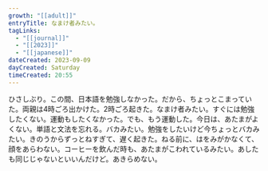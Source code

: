 ```yaml
---
growth: "[[adult]]"
entryTitle: なまけ者みたい。
tagLinks:
  - "[[journal]]"
  - "[[2023]]"
  - "[[japanese]]"
dateCreated: 2023-09-09
dayCreated: Saturday
timeCreated: 20:55
---
```

ひさしぶり。この間、日本語を勉強しなかった。だから、ちょっとこまっていた。両親は4時ごろ出かけた。2時ごろ起きた。なまけ者みたい。すぐには勉強したくない。運動もしたくなかった。でも、もう運動した。今日は、あたまがよくない。単語と文法を忘れる。バカみたい。勉強をしたいけど今ちょっとバカみたい。きのうからずっとねすぎて、遅く起きた。ねる前に、はをみがかなくて、顔をあらわない。コーヒーを飲んだ時も、あたまがこわれているみたい。あしたも同じじゃないといいんだけど。あきらめない。